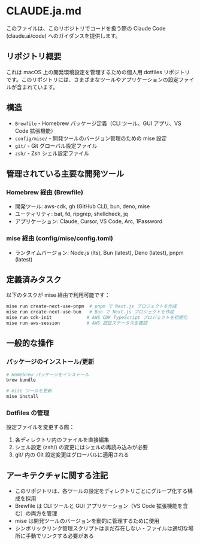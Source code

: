 # CLAUDE.ja.md

このファイルは、このリポジトリでコードを扱う際の Claude Code (claude.ai/code) へのガイダンスを提供します。

## リポジトリ概要

これは macOS 上の開発環境設定を管理するための個人用 dotfiles リポジトリです。このリポジトリには、さまざまなツールやアプリケーションの設定ファイルが含まれています。

## 構造

- `Brewfile` - Homebrew パッケージ定義（CLI ツール、GUI アプリ、VS Code 拡張機能）
- `config/mise/` - 開発ツールのバージョン管理のための mise 設定
- `git/` - Git グローバル設定ファイル
- `zsh/` - Zsh シェル設定ファイル

## 管理されている主要な開発ツール

### Homebrew 経由 (Brewfile)
- 開発ツール: aws-cdk, gh (GitHub CLI), bun, deno, mise
- ユーティリティ: bat, fd, ripgrep, shellcheck, jq
- アプリケーション: Claude, Cursor, VS Code, Arc, 1Password

### mise 経由 (config/mise/config.toml)
- ランタイムバージョン: Node.js (lts), Bun (latest), Deno (latest), pnpm (latest)

## 定義済みタスク

以下のタスクが mise 経由で利用可能です：

```bash
mise run create-next-use-pnpm  # pnpm で Next.js プロジェクトを作成
mise run create-next-use-bun   # Bun で Next.js プロジェクトを作成
mise run cdk-init             # AWS CDK TypeScript プロジェクトを初期化
mise run aws-session          # AWS 認証ステータスを確認
```

## 一般的な操作

### パッケージのインストール/更新
```bash
# Homebrew パッケージをインストール
brew bundle

# mise ツールを更新
mise install
```

### Dotfiles の管理
設定ファイルを変更する際：
1. 各ディレクトリ内のファイルを直接編集
2. シェル設定 (zsh/) の変更にはシェルの再読み込みが必要
3. git/ 内の Git 設定変更はグローバルに適用される

## アーキテクチャに関する注記

- このリポジトリは、各ツールの設定をディレクトリごとにグループ化する構成を採用
- Brewfile は CLI ツールと GUI アプリケーション（VS Code 拡張機能を含む）の両方を管理
- mise は開発ツールのバージョンを動的に管理するために使用
- シンボリックリンク管理スクリプトはまだ存在しない - ファイルは適切な場所に手動でリンクする必要がある
